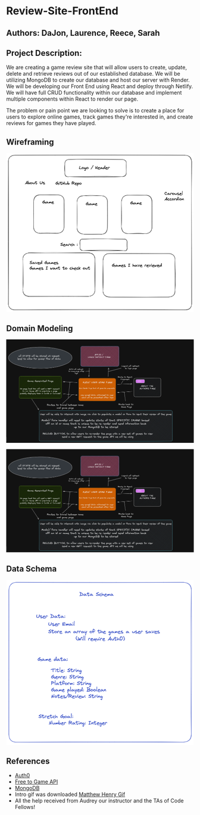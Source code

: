 # Review-Site-FrontEnd

## Authors: DaJon, Laurence, Reece, Sarah

## Project Description:

We are creating a game review site that will allow users to create, update, delete and retrieve reviews out of our established database.  We will be utilizing MongoDB to create our database and host our server with Render.  We will be developing our Front End using React and deploy through Netlify.  We will have full CRUD functionality within our database and implement multiple components within React to render our page.

The problem or pain point we are looking to solve is to create a place for users to explore online games, track games they're interested in, and create reviews for games they have played.

## Wireframing

![Wireframe Image](/src/img/301-project-whiteboard.png)

## Domain Modeling

![DOM Backend Image](/src/img/DOM-Frontend.png)

![DOM Frontend Image](/src/img/DOM-Frontend.png)

## Data Schema

![Data Schema](./imgs/Data-Schema.png)

## References

- [Auth0](https://auth0.com/)
- [Free to Game API](https://www.freetogame.com/)
- [MongoDB](https://www.mongodb.com/)
- Intro gif was downloaded [Matthew Henry Gif](https://giphy.com/gifs/gg-good-game-galaga-RtpmUzMbynBeCgEa5E)
- All the help received from Audrey our instructor and the TAs of Code Fellows!

